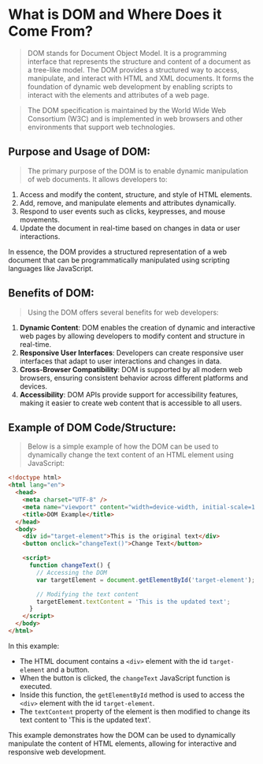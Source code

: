 <!-- @format -->

# **What is DOM and Where Does it Come From?**

> DOM stands for Document Object Model. It is a programming interface that represents the structure and content of a document as a tree-like model. The DOM provides a structured way to access, manipulate, and interact with HTML and XML documents. It forms the foundation of dynamic web development by enabling scripts to interact with the elements and attributes of a web page.

> The DOM specification is maintained by the World Wide Web Consortium (W3C) and is implemented in web browsers and other environments that support web technologies.

## **Purpose and Usage of DOM:**

> The primary purpose of the DOM is to enable dynamic manipulation of web documents. It allows developers to:

1. Access and modify the content, structure, and style of HTML elements.
2. Add, remove, and manipulate elements and attributes dynamically.
3. Respond to user events such as clicks, keypresses, and mouse movements.
4. Update the document in real-time based on changes in data or user interactions.

In essence, the DOM provides a structured representation of a web document that can be programmatically manipulated using scripting languages like JavaScript.

## **Benefits of DOM:**

> Using the DOM offers several benefits for web developers:

1. **Dynamic Content**: DOM enables the creation of dynamic and interactive web pages by allowing developers to modify content and structure in real-time.
2. **Responsive User Interfaces**: Developers can create responsive user interfaces that adapt to user interactions and changes in data.
3. **Cross-Browser Compatibility**: DOM is supported by all modern web browsers, ensuring consistent behavior across different platforms and devices.
4. **Accessibility**: DOM APIs provide support for accessibility features, making it easier to create web content that is accessible to all users.

## **Example of DOM Code/Structure:**

> Below is a simple example of how the DOM can be used to dynamically change the text content of an HTML element using JavaScript:

```html
<!doctype html>
<html lang="en">
  <head>
    <meta charset="UTF-8" />
    <meta name="viewport" content="width=device-width, initial-scale=1.0" />
    <title>DOM Example</title>
  </head>
  <body>
    <div id="target-element">This is the original text</div>
    <button onclick="changeText()">Change Text</button>

    <script>
      function changeText() {
        // Accessing the DOM
        var targetElement = document.getElementById('target-element');

        // Modifying the text content
        targetElement.textContent = 'This is the updated text';
      }
    </script>
  </body>
</html>
```

In this example:

- The HTML document contains a `<div>` element with the id `target-element` and a button.
- When the button is clicked, the `changeText` JavaScript function is executed.
- Inside this function, the `getElementById` method is used to access the `<div>` element with the id `target-element`.
- The `textContent` property of the element is then modified to change its text content to 'This is the updated text'.

This example demonstrates how the DOM can be used to dynamically manipulate the content of HTML elements, allowing for interactive and responsive web development.
